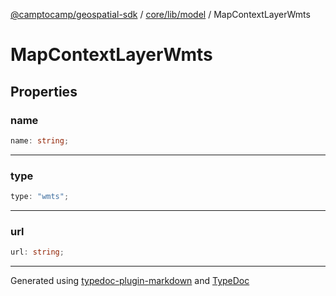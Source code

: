 [@camptocamp/geospatial-sdk](../../../../index.md) / [core/lib/model](../index.md) / MapContextLayerWmts

# MapContextLayerWmts

## Properties

### name

```ts
name: string;
```

***

### type

```ts
type: "wmts";
```

***

### url

```ts
url: string;
```

***

Generated using [typedoc-plugin-markdown](https://www.npmjs.com/package/typedoc-plugin-markdown) and [TypeDoc](https://typedoc.org/)
